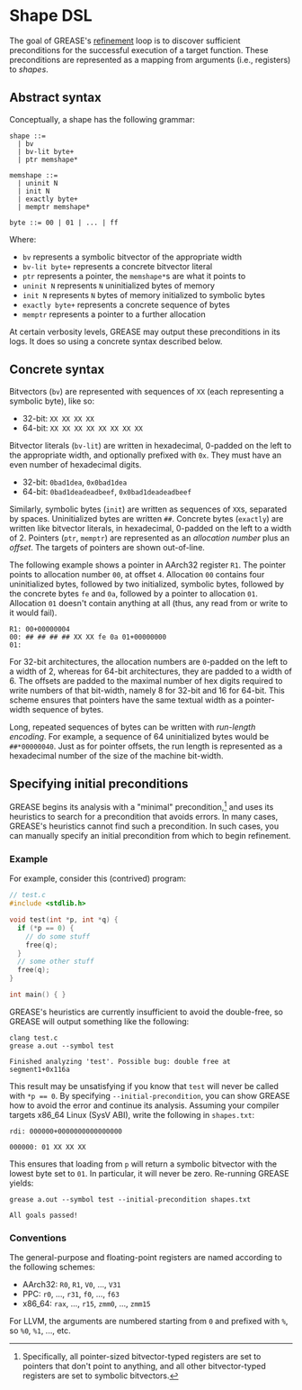 # Shape DSL

The goal of GREASE's [refinement](refinement.md) loop is to discover sufficient
preconditions for the successful execution of a target function. These
preconditions are represented as a mapping from arguments (i.e.,
registers) to *shapes*.

## Abstract syntax

Conceptually, a shape has the following grammar:

```
shape ::=
  | bv
  | bv-lit byte+
  | ptr memshape*

memshape ::=
  | uninit N
  | init N
  | exactly byte+
  | memptr memshape*

byte ::= 00 | 01 | ... | ff
```

Where:

- `bv` represents a symbolic bitvector of the appropriate width
- `bv-lit byte+` represents a concrete bitvector literal
- `ptr` represents a pointer, the `memshape*`s are what it points to
- `uninit N` represents `N` uninitialized bytes of memory
- `init N` represents `N` bytes of memory initialized to symbolic bytes
- `exactly byte+` represents a concrete sequence of bytes
- `memptr` represents a pointer to a further allocation

At certain verbosity levels, GREASE may output these preconditions in its logs.
It does so using a concrete syntax described below.

## Concrete syntax

Bitvectors (`bv`) are represented with sequences of `XX` (each representing a
symbolic byte), like so:

- 32-bit: `XX XX XX XX`
- 64-bit: `XX XX XX XX XX XX XX XX`

Bitvector literals (`bv-lit`) are written in hexadecimal, 0-padded on the left
to the appropriate width, and optionally prefixed with `0x`. They must have an
even number of hexadecimal digits.

- 32-bit: `0bad1dea`, `0x0bad1dea`
- 64-bit: `0bad1deadeadbeef`, `0x0bad1deadeadbeef`

Similarly, symbolic bytes (`init`) are written as sequences of `XX`s, separated
by spaces. Uninitialized bytes are written `##`. Concrete bytes (`exactly`) are
written like bitvector literals, in hexadecimal, 0-padded on the left to a width
of 2. Pointers (`ptr`, `memptr`) are represented as an *allocation number* plus
an *offset*. The targets of pointers are shown out-of-line.

The following example shows a pointer in AArch32 register `R1`. The pointer
points to allocation number `00`, at offset `4`. Allocation `00` contains four
uninitialized bytes, followed by two initialized, symbolic bytes, followed by
the concrete bytes `fe` and `0a`, followed by a pointer to allocation `01`.
Allocation `01` doesn't contain anything at all (thus, any read from or write to
it would fail).

```
R1: 00+00000004
00: ## ## ## ## XX XX fe 0a 01+00000000
01:
```

For 32-bit architectures, the allocation numbers are `0`-padded on the left to
a width of 2, whereas for 64-bit architectures, they are padded to a width of
6. The offsets are padded to the maximal number of hex digits required to write
numbers of that bit-width, namely 8 for 32-bit and 16 for 64-bit. This scheme
ensures that pointers have the same textual width as a pointer-width sequence
of bytes.

Long, repeated sequences of bytes can be written with *run-length encoding*.
For example, a sequence of 64 uninitialized bytes would be `##*00000040`. Just
as for pointer offsets, the run length is represented as a hexadecimal number
of the size of the machine bit-width.

## Specifying initial preconditions

GREASE begins its analysis with a "minimal" precondition,[^minimal] and uses
its heuristics to search for a precondition that avoids errors. In many cases,
GREASE's heuristics cannot find such a precondition. In such cases, you can
manually specify an initial precondition from which to begin refinement.

### Example

For example, consider this (contrived) program:
```c
// test.c
#include <stdlib.h>

void test(int *p, int *q) {
  if (*p == 0) {
    // do some stuff
    free(q);
  }
  // some other stuff
  free(q);
}

int main() { }
```
GREASE's heuristics are currently insufficient to avoid the double-free, so
GREASE will output something like the following:
```
clang test.c
grease a.out --symbol test
```
```
Finished analyzing 'test'. Possible bug: double free at segment1+0x116a
```
This result may be unsatisfying if you know that `test` will never be called with `*p
== 0`. By specifying `--initial-precondition`, you can show GREASE how to avoid
the error and continue its analysis. Assuming your compiler targets x86_64
Linux (SysV ABI), write the following in `shapes.txt`:
```
rdi: 000000+0000000000000000

000000: 01 XX XX XX
```
This ensures that loading from `p` will return a symbolic bitvector with the
lowest byte set to `01`. In particular, it will never be zero. Re-running GREASE
yields:
```
grease a.out --symbol test --initial-precondition shapes.txt
```
```
All goals passed!
```

### Conventions

The general-purpose and floating-point registers are named according to the
following schemes:

- AArch32: `R0`, `R1`, `V0`, ..., `V31`
- PPC: `r0`, ..., `r31`, `f0`, ..., `f63`
- x86_64: `rax`, ..., `r15`, `zmm0`, ..., `zmm15`

For LLVM, the arguments are numbered starting from `0` and prefixed with `%`, so
`%0`, `%1`, ..., etc.

[^minimal]: Specifically, all pointer-sized bitvector-typed registers are set to pointers that don't point to anything, and all other bitvector-typed registers are set to symbolic bitvectors.

<!-- Copyright (c) Galois, Inc. 2024. -->
